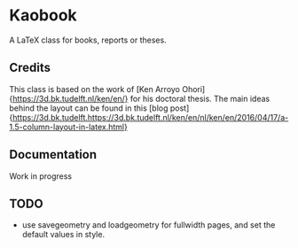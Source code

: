# Kaobook

A LaTeX class for books, reports or theses.

## Credits

This class is based on the work of [Ken Arroyo 
Ohori]{https://3d.bk.tudelft.nl/ken/en/} for his doctoral thesis. The 
main ideas behind the layout can be found in this [blog 
post]{https://3d.bk.tudelft.https://3d.bk.tudelft.nl/ken/en/nl/ken/en/2016/04/17/a-1.5-column-layout-in-latex.html}

## Documentation

Work in progress

## TODO

* use savegeometry and loadgeometry for fullwidth pages, and set the 
  default values in style.
